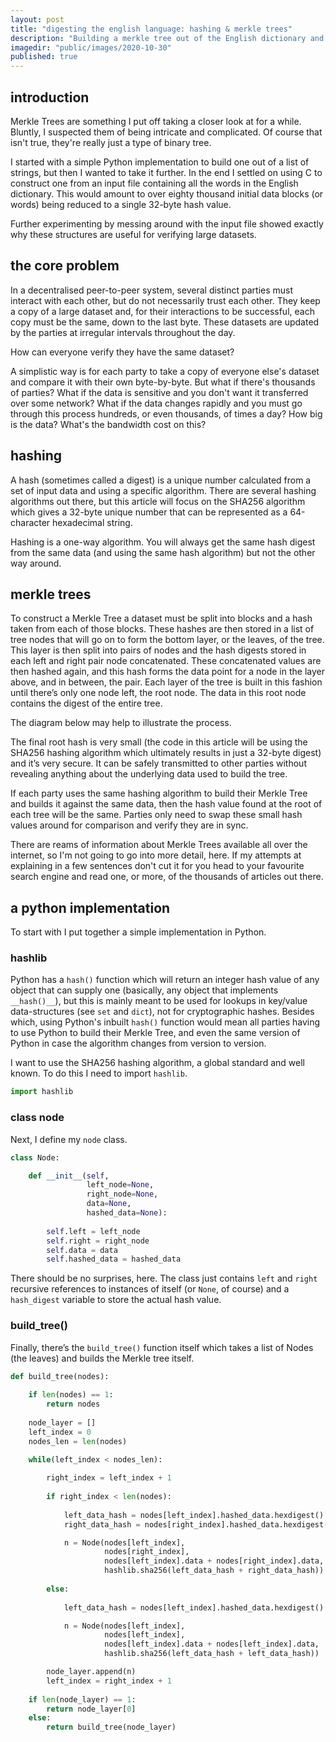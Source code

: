 ```yaml
---
layout: post
title: "digesting the english language: hashing & merkle trees"
description: "Building a merkle tree out of the English dictionary and getting the root hash of the English Language"
imagedir: "public/images/2020-10-30"
published: true
---
```

## introduction
Merkle Trees are something I put off taking a closer look at for a while. Bluntly, I suspected them of being intricate and complicated. Of course that isn't true, they're really just a type of binary tree.

I started with a simple Python implementation to build one out of a list of strings, but then I wanted to take it further. In the end I settled on using C to construct one from an input file containing all the words in the English dictionary. This would amount to over eighty thousand initial data blocks (or words) being reduced to a single 32-byte hash value.

Further experimenting by messing around with the input file showed exactly why these structures are useful for verifying large datasets.

## the core problem
In a decentralised peer-to-peer system, several distinct parties must interact with each other, but do not necessarily trust each other. They keep a copy of a large dataset and, for their interactions to be successful, each copy must be the same, down to the last byte. These datasets are updated by the parties at irregular intervals throughout the day.

How can everyone verify they have the same dataset?

A simplistic way is for each party to take a copy of everyone else's dataset and compare it with their own byte-by-byte. But what if there's thousands of parties? What if the data is sensitive and you don't want it transferred over some network? What if the data changes rapidly and you must go through this process hundreds, or even thousands, of times a day? How big is the data? What's the bandwidth cost on this?

## hashing
A hash (sometimes called a digest) is a unique number calculated from a set of input data and using a specific algorithm. There are several hashing algorithms out there, but this article will focus on the SHA256 algorithm which gives a 32-byte unique number that can be represented as a 64-character hexadecimal string.

Hashing is a one-way algorithm. You will always get the same hash digest from the same data (and using the same hash algorithm) but not the other way around.

## merkle trees
To construct a Merkle Tree a dataset must be split into blocks and a hash taken from each of those blocks. These hashes are then stored in a list of tree nodes that will go on to form the bottom layer, or the leaves, of the tree.  This layer is then split into pairs of nodes and the hash digests stored in each left and right pair node concatenated. These concatenated values are then hashed again, and this hash forms the data point for a node in the layer above, and in between, the pair. Each layer of the tree is built in this fashion until there’s only one node left, the root node. The data in this root node contains the digest of the entire tree. 

The diagram below may help to illustrate the process.

The final root hash is very small (the code in this article will be using the SHA256 hashing algorithm which ultimately results in just a 32-byte digest) and it’s very secure. It can be safely transmitted to other parties without revealing anything about the underlying data used to build the tree.

If each party uses the same hashing algorithm to build their Merkle Tree and builds it against the same data, then the hash value found at the root of each tree will be the same. Parties only need to swap these small hash values around for comparison and verify they are in sync.

There are reams of information about Merkle Trees available all over the internet, so I'm not going to go into more detail, here. If my attempts at explaining in a few sentences don't cut it for you head to your favourite search engine and read one, or more, of the thousands of articles out there.
 
## a python implementation
To start with I put together a simple implementation in Python.

### hashlib
Python has a `hash()` function which will return an integer hash value of any object that can supply one (basically, any object that implements `__hash()__`), but this is  mainly meant to be used for lookups in key/value data-structures (see `set` and `dict`), not for cryptographic hashes. Besides which, using Python's inbuilt `hash()` function would mean all parties having to use Python to build their Merkle Tree, and even the same version of Python in case the algorithm changes from version to version.

I want to use the SHA256 hashing algorithm, a global standard and well known. To do this I need to import `hashlib`.

```python
import hashlib
```

### class node

Next, I define my `node` class.

```python
class Node:

    def __init__(self,
                 left_node=None,
                 right_node=None,
                 data=None,
                 hashed_data=None):
                 
        self.left = left_node
        self.right = right_node
        self.data = data
        self.hashed_data = hashed_data
```

There should be no surprises, here. The class just contains `left` and `right` recursive references to instances of itself (or `None`, of course) and a `hash_digest` variable to store the actual hash value.

### build_tree()

Finally, there’s the `build_tree()` function itself which takes a list of Nodes (the leaves) and builds the Merkle tree itself.

```python
def build_tree(nodes):
    
    if len(nodes) == 1:
        return nodes
    
    node_layer = []
    left_index = 0
    nodes_len = len(nodes)

    while(left_index < nodes_len):
    
        right_index = left_index + 1
    
        if right_index < len(nodes):
        
            left_data_hash = nodes[left_index].hashed_data.hexdigest().encode('utf-8')
            right_data_hash = nodes[right_index].hashed_data.hexdigest().encode('utf-8')

            n = Node(nodes[left_index],
                     nodes[right_index], 
                     nodes[left_index].data + nodes[right_index].data,
                     hashlib.sha256(left_data_hash + right_data_hash))
                     
        else:
        
            left_data_hash = nodes[left_index].hashed_data.hexdigest().encode('utf-8')

            n = Node(nodes[left_index],
                     nodes[left_index], 
                     nodes[left_index].data + nodes[left_index].data,
                     hashlib.sha256(left_data_hash + left_data_hash))

        node_layer.append(n)
        left_index = right_index + 1
    
    if len(node_layer) == 1:
        return node_layer[0]
    else:
        return build_tree(node_layer)
```
